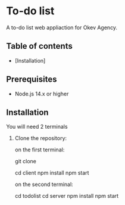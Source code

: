 # To-do list

A to-do list web appliaction for Okev Agency.

## Table of contents
- [Installation]

## Prerequisites
- Node.js 14.x or higher

## Installation
You will need 2 terminals

1. Clone the repository:
  
   on the first terminal:
   
   git clone

   cd client
   npm install
   npm start

   on the second terminal:
   
   cd todolist
   cd server
   npm install
   npm start
